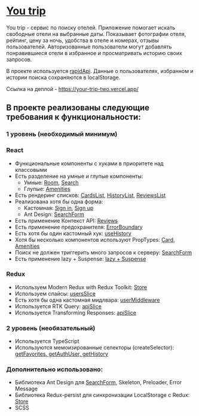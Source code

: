 # [You trip](https://your-trip-two.vercel.app/)

You trip - сервис по поиску отелей. Приложение помогает искать свободные отели на выбранные даты. Показывает фотографии отеля, рейтинг, цену за ночь, удобства в отеле и номерах, отзывы пользователей. Авторизованные пользователи могут добавлять понравившиеся отели в избранное и просматривать историю своих запросов.

В проекте используется [rapidApi](https://rapidapi.com/ru/DataCrawler/api/tripadvisor16/).
Данные о пользователях, избранном и истории поиска сохраняются в localStorage.

Ссылка на деплой - https://your-trip-two.vercel.app/

## В проекте реализованы следующие требования к функциональности:

### 1 уровень (необходимый минимум)

### React

- Функциональные компоненты c хуками в приоритете над классовыми
- Есть разделение на умные и глупые компоненты:
  - Умные: [Room](https://github.com/DmBorozdin/Your-Trip/blob/master/src/components/room/room.tsx), [Search](https://github.com/DmBorozdin/Your-Trip/blob/master/src/components/search/search.tsx)
  - Глупые: [Amenities](https://github.com/DmBorozdin/Your-Trip/blob/master/src/components/amenities/amenities.tsx)
- Есть рендеринг списков: [CardsList](https://github.com/DmBorozdin/Your-Trip/blob/master/src/components/cards-list/cards-list.tsx), [HistoryList](https://github.com/DmBorozdin/Your-Trip/blob/master/src/components/history/history.tsx), [ReviewsList](https://github.com/DmBorozdin/Your-Trip/blob/master/src/components/reviews/reviews.tsx)
- Реализована хотя бы одна форма:
  - Кастомная: [Sign in](https://github.com/DmBorozdin/Your-Trip/blob/master/src/components/login/login.tsx), [Sign up](https://github.com/DmBorozdin/Your-Trip/blob/master/src/components/sign-up/sign-up.tsx)
  - Ant Design: [SearchForm](https://github.com/DmBorozdin/Your-Trip/blob/master/src/components/search-form/search-form.tsx)
- Есть применение Контекст API: [Reviews](https://github.com/DmBorozdin/Your-Trip/blob/master/src/components/room/room.tsx)
- Есть применение предохранителя: [ErrorBoundary](https://github.com/DmBorozdin/Your-Trip/blob/master/src/index.tsx)
- Есть хотя бы один кастомный хук: [useHistory](https://github.com/DmBorozdin/Your-Trip/blob/master/src/hooks/use-history.ts)
- Хотя бы несколько компонентов используют PropTypes: [Card](https://github.com/DmBorozdin/Your-Trip/blob/master/src/components/card/card.tsx), [Amenities](https://github.com/DmBorozdin/Your-Trip/blob/master/src/components/amenities/amenities.tsx)
- Поиск не должен триггерить много запросов к серверу: [SearchForm](https://github.com/DmBorozdin/Your-Trip/blob/master/src/components/search-form/search-form.tsx)
- Есть применение lazy + Suspense: [lazy + Suspense](https://github.com/DmBorozdin/Your-Trip/blob/master/src/components/app/App.tsx)

### Redux

- Используем Modern Redux with Redux Toolkit: [Store](https://github.com/DmBorozdin/Your-Trip/blob/master/src/store/store.ts)
- Используем слайсы: [usersSlice](https://github.com/DmBorozdin/Your-Trip/blob/master/src/store/users/users.ts)
- Есть хотя бы одна кастомная мидлвара: [userMiddleware](https://github.com/DmBorozdin/Your-Trip/blob/master/src/store/middlewares/user.ts)
- Используется RTK Query: [apiSlice](https://github.com/DmBorozdin/Your-Trip/blob/master/src/services/apiSlice.ts)
- Используется Transforming Responses: [apiSlice](https://github.com/DmBorozdin/Your-Trip/blob/master/src/services/apiSlice.ts)

### 2 уровень (необязательный)

- Используeтся TypeScript
- Используются мемоизированные селекторы (createSelector): [getFavorites, getAuthUser, getHistory](https://github.com/DmBorozdin/Your-Trip/blob/master/src/store/users/selector.ts)

### Дополнительно использовано:

- Библиотека Ant Design для [SearchForm](https://github.com/DmBorozdin/Your-Trip/blob/master/src/components/search-form/search-form.tsx), Skeleton, Preloader, Error Message
- Библиотека Redux-persist для синхронизации LocalStorage с Redux: [Store](https://github.com/DmBorozdin/Your-Trip/blob/master/src/store/store.ts)
- SCSS
